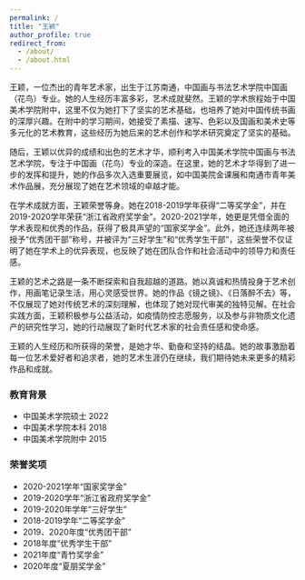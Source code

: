 ```yaml
---
permalink: /
title: "王颖"
author_profile: true
redirect_from: 
  - /about/
  - /about.html
---
```


王颖，一位杰出的青年艺术家，出生于江苏南通，中国画与书法艺术学院中国画（花鸟）专业。她的人生经历丰富多彩，艺术成就斐然。王颖的学术旅程始于中国美术学院附中，这里不仅为她打下了坚实的艺术基础，也培养了她对中国传统书画的深厚兴趣。在附中的学习期间，她接受了素描、速写、色彩以及国画和美术史等多元化的艺术教育，这些经历为她后来的艺术创作和学术研究奠定了坚实的基础。

随后，王颖以优异的成绩和出色的艺术才华，顺利考入中国美术学院中国画与书法艺术学院，专注于中国画（花鸟）专业的深造。在这里，她的艺术才华得到了进一步的发挥和提升，她的作品多次入选重要展览，如中国美院金课展和南通市青年美术作品展，充分展现了她在艺术领域的卓越才能。

在学术成就方面，王颖荣誉等身。她在2018-2019学年获得“二等奖学金”，并在2019-2020学年荣获“浙江省政府奖学金”。2020-2021学年，她更是凭借全面的学术表现和优秀的作品，获得了极具声望的“国家奖学金”。此外，她还连续两年被授予“优秀团干部”称号，并被评为“三好学生”和“优秀学生干部”，这些荣誉不仅证明了她在学术上的优异表现，也反映了她在团队合作和社会活动中的领导力和责任感。

王颖的艺术之路是一条不断探索和自我超越的道路。她以真诚和热情投身于艺术创作，用画笔记录生活，用心灵感受世界。她的作品《镜之镜》、《日落醉不去》等，不仅展现了她对传统艺术的深刻理解，也体现了她对现代审美的独特见解。在社会实践方面，王颖积极参与公益活动，如疫情防控志愿服务，以及参与非物质文化遗产的研究性学习，她的行动展现了新时代艺术家的社会责任感和使命感。

王颖的人生经历和所获得的荣誉，是她才华、勤奋和坚持的结晶。她的故事激励着每一位艺术爱好者和追求者，她的艺术生涯仍在继续，我们期待她未来更多的精彩作品和成就。

### 教育背景
* 中国美术学院硕士 2022
* 中国美术学院本科 2018
* 中国美术学院附中 2015


### 荣誉奖项
* 2020-2021学年“国家奖学金”
* 2019-2020学年“浙江省政府奖学金”
* 2019-2020年学年“三好学生”
* 2018-2019学年“二等奖学金”
* 2019、2020年度“优秀团干部”
* 2018年度“优秀学生干部”
* 2021年度“青竹奖学金” 
* 2020年度“夏朋奖学金”
